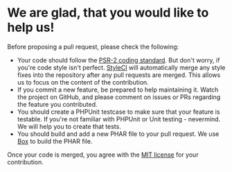 We are glad, that you would like to help us!
============================================

Before proposing a pull request, please check the following:

* Your code should follow the [PSR-2 coding standard](https://github.com/php-fig/fig-standards/blob/master/accepted/PSR-2-coding-style-guide.md). But don't worry, if you're code style isn't perfect. [StyleCI](https://styleci.io/) will automatically merge any style fixes into the repository after any pull requests are merged. This allows us to focus on the content of the contribution.
* If you commit a new feature, be prepared to help maintaining it. Watch the project on GitHub, and please comment on issues or PRs regarding the feature you contributed.
* You should create a PHPUnit testcase to make sure that your feature is testable. If you're not familiar with PHPUnit or Unit testing - nevermind. We will help you to create that tests.
* You should build and add a new PHAR file to your pull request. We use [Box](http://box-project.github.io/box2/) to build the PHAR file.

Once your code is merged, you agree with the [MIT license](https://github.com/schnoop/a-deployer/LICENSE) for your contribution.